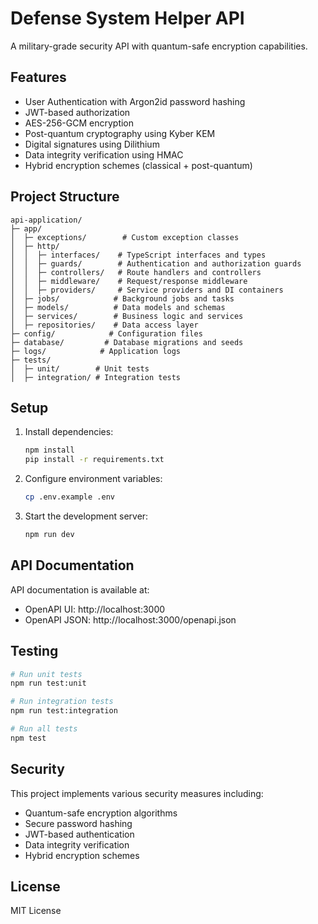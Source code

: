 # Defense System Helper API

A military-grade security API with quantum-safe encryption capabilities.

## Features

- User Authentication with Argon2id password hashing
- JWT-based authorization
- AES-256-GCM encryption
- Post-quantum cryptography using Kyber KEM
- Digital signatures using Dilithium
- Data integrity verification using HMAC
- Hybrid encryption schemes (classical + post-quantum)

## Project Structure

```
api-application/
├─ app/
│  ├─ exceptions/        # Custom exception classes
│  ├─ http/
│  │  ├─ interfaces/    # TypeScript interfaces and types
│  │  ├─ guards/        # Authentication and authorization guards
│  │  ├─ controllers/   # Route handlers and controllers
│  │  ├─ middleware/    # Request/response middleware
│  │  ├─ providers/     # Service providers and DI containers
│  ├─ jobs/            # Background jobs and tasks
│  ├─ models/          # Data models and schemas
│  ├─ services/        # Business logic and services
│  ├─ repositories/    # Data access layer
├─ config/            # Configuration files
├─ database/         # Database migrations and seeds
├─ logs/            # Application logs
├─ tests/
│  ├─ unit/        # Unit tests
│  ├─ integration/ # Integration tests
```

## Setup

1. Install dependencies:

   ```bash
   npm install
   pip install -r requirements.txt
   ```

2. Configure environment variables:

   ```bash
   cp .env.example .env
   ```

3. Start the development server:
   ```bash
   npm run dev
   ```

## API Documentation

API documentation is available at:

- OpenAPI UI: http://localhost:3000
- OpenAPI JSON: http://localhost:3000/openapi.json

## Testing

```bash
# Run unit tests
npm run test:unit

# Run integration tests
npm run test:integration

# Run all tests
npm test
```

## Security

This project implements various security measures including:

- Quantum-safe encryption algorithms
- Secure password hashing
- JWT-based authentication
- Data integrity verification
- Hybrid encryption schemes

## License

MIT License
